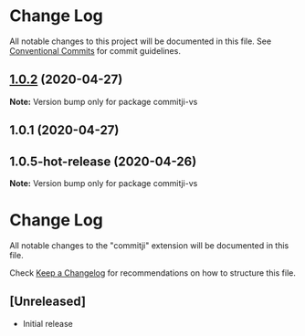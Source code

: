 # Change Log

All notable changes to this project will be documented in this file.
See [Conventional Commits](https://conventionalcommits.org) for commit guidelines.

## [1.0.2](https://github.com/jmaicaaan/commitji/compare/commitji-vs@1.0.1...commitji-vs@1.0.2) (2020-04-27)

**Note:** Version bump only for package commitji-vs





## 1.0.1 (2020-04-27)



## 1.0.5-hot-release (2020-04-26)

**Note:** Version bump only for package commitji-vs





# Change Log

All notable changes to the "commitji" extension will be documented in this file.

Check [Keep a Changelog](http://keepachangelog.com/) for recommendations on how to structure this file.

## [Unreleased]

- Initial release
